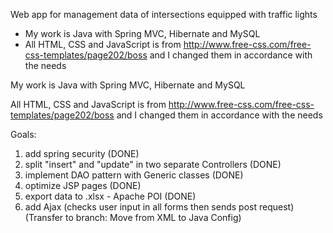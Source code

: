 Web app for management data of intersections equipped with traffic lights


   - My work is Java with Spring MVC, Hibernate and MySQL
   - All HTML, CSS and JavaScript is from http://www.free-css.com/free-css-templates/page202/boss and I changed them in accordance with the needs

My work is Java with Spring MVC, Hibernate and MySQL

All HTML, CSS and JavaScript is from http://www.free-css.com/free-css-templates/page202/boss and I changed them in accordance with the needs

Goals:

1. add spring security (DONE)
2. split "insert" and "update" in two separate Controllers (DONE)
4. implement DAO pattern with Generic classes (DONE)
5. optimize JSP pages (DONE)
6. export data to .xlsx - Apache POI (DONE)
7. add Ajax (checks user input in all forms then sends post request) (Transfer to branch: Move from XML to Java Config)


